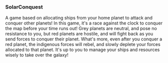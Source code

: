 <h3>SolarConquest</h3>

A game based on allocating ships from your home planet to attack and conquer other planets! In this game, it's a race
against the clock to conquer the map before your time runs out! Grey planets are neutral, and pose no resistance to you,
but red planets are hostile, and will fight back as you send forces to conquer their planet. What's more, even after you
conquer a red planet, the indigenous forces will rebel, and slowly deplete your forces allocated to that planet. It's up to you
to manage your ships and resources wisely to take over the galaxy!
